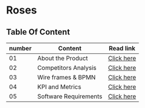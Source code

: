 # Roses

## Table Of Content

number | Content| Read link
------------ | ------------- | --------------
01 |  About the Product| [Click here](https://oebitw.github.io/flowers/articles/roses)
02 |  Competitors Analysis| [Click here](https://docs.google.com/spreadsheets/d/1ijPYAKFSkrz6H1CHoiAR5UIf1zYuU8WqQjplewQHghE/edit?usp=sharing)
03 | Wire frames & BPMN| [Click here](https://miro.com/welcomeonboard/NGZZRDI0SFZ2S1d2YVR2TUVoWG5kSXlFZmNxdDVGOW9Lcm9kbXZ2T0twRE5iT2dRS0haTlh4VFFuQzZyQ1p1RHwzMDc0NDU3MzU0MDc1MjUyNDk1)
04 | KPI and Metrics| [Click here](https://oebitw.github.io/flowers/articles/metrics)
05 | Software Requirements| [Click here](https://oebitw.github.io/flowers/articles/requirements)
